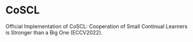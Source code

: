 # CoSCL
Official Implementation of CoSCL: Cooperation of Small Continual Learners is Stronger than a Big One (ECCV2022).
